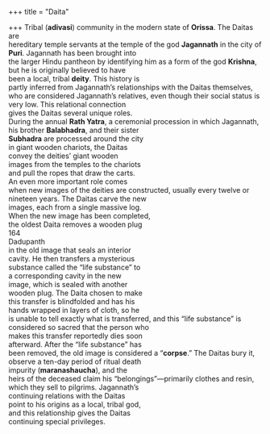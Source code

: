 +++
title = "Daita"

+++
Tribal (**adivasi**) community in the modern state of **Orissa**. The Daitas are  
hereditary temple servants at the temple of the god **Jagannath** in the city of  
**Puri**. Jagannath has been brought into  
the larger Hindu pantheon by identifying him as a form of the god **Krishna**,  
but he is originally believed to have  
been a local, tribal **deity**. This history is  
partly inferred from Jagannath’s relationships with the Daitas themselves,  
who are considered Jagannath’s relatives, even though their social status is  
very low. This relational connection  
gives the Daitas several unique roles.  
During the annual **Rath Yatra**, a ceremonial procession in which Jagannath,  
his brother **Balabhadra**, and their sister  
**Subhadra** are processed around the city  
in giant wooden chariots, the Daitas  
convey the deities’ giant wooden  
images from the temples to the chariots  
and pull the ropes that draw the carts.  
An even more important role comes  
when new images of the deities are constructed, usually every twelve or nineteen years. The Daitas carve the new  
images, each from a single massive log.  
When the new image has been completed,  
the oldest Daita removes a wooden plug  
164  
Dadupanth  
in the old image that seals an interior  
cavity. He then transfers a mysterious  
substance called the “life substance” to  
a corresponding cavity in the new  
image, which is sealed with another  
wooden plug. The Daita chosen to make  
this transfer is blindfolded and has his  
hands wrapped in layers of cloth, so he  
is unable to tell exactly what is transferred, and this “life substance” is considered so sacred that the person who  
makes this transfer reportedly dies soon  
afterward. After the “life substance” has  
been removed, the old image is considered a “**corpse**.” The Daitas bury it,  
observe a ten-day period of ritual death  
impurity (**maranashaucha**), and the  
heirs of the deceased claim his “belongings”—primarily clothes and resin,  
which they sell to pilgrims. Jagannath’s  
continuing relations with the Daitas  
point to his origins as a local, tribal god,  
and this relationship gives the Daitas  
continuing special privileges.